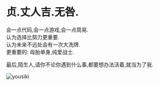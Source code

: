 # 贞.丈人吉.无咎.
会一点代码,会一点游戏,会一点周易.   
认为选择比努力更重要.   
认为未来不远处会有一次大洗牌.   
更重要的: 母胎单身,纯爱战士.   

最后,陌生人,请你不论你遇到什么事,都要想办法活着,就当为了我.   
<p>
<img align="center" src="https://github-readme-stats.vercel.app/api?username=LingwuPro&show_icons=true&locale=en" alt="yousiki" />
</p>
